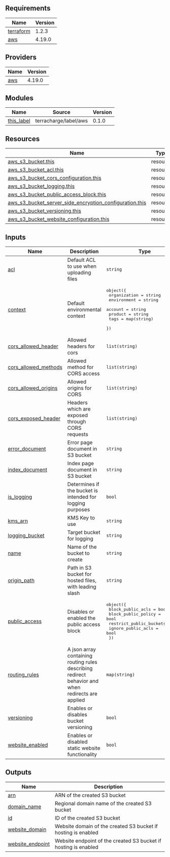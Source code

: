 <!-- prettier-ignore-start -->
<!-- markdownlint-disable -->
<!-- BEGINNING OF PRE-COMMIT-TERRAFORM DOCS HOOK -->
## Requirements

| Name | Version |
|------|---------|
| <a name="requirement_terraform"></a> [terraform](#requirement\_terraform) | 1.2.3 |
| <a name="requirement_aws"></a> [aws](#requirement\_aws) | 4.19.0 |

## Providers

| Name | Version |
|------|---------|
| <a name="provider_aws"></a> [aws](#provider\_aws) | 4.19.0 |

## Modules

| Name | Source | Version |
|------|--------|---------|
| <a name="module_this_label"></a> [this\_label](#module\_this\_label) | terracharge/label/aws | 0.1.0 |

## Resources

| Name | Type |
|------|------|
| [aws_s3_bucket.this](https://registry.terraform.io/providers/hashicorp/aws/4.19.0/docs/resources/s3_bucket) | resource |
| [aws_s3_bucket_acl.this](https://registry.terraform.io/providers/hashicorp/aws/4.19.0/docs/resources/s3_bucket_acl) | resource |
| [aws_s3_bucket_cors_configuration.this](https://registry.terraform.io/providers/hashicorp/aws/4.19.0/docs/resources/s3_bucket_cors_configuration) | resource |
| [aws_s3_bucket_logging.this](https://registry.terraform.io/providers/hashicorp/aws/4.19.0/docs/resources/s3_bucket_logging) | resource |
| [aws_s3_bucket_public_access_block.this](https://registry.terraform.io/providers/hashicorp/aws/4.19.0/docs/resources/s3_bucket_public_access_block) | resource |
| [aws_s3_bucket_server_side_encryption_configuration.this](https://registry.terraform.io/providers/hashicorp/aws/4.19.0/docs/resources/s3_bucket_server_side_encryption_configuration) | resource |
| [aws_s3_bucket_versioning.this](https://registry.terraform.io/providers/hashicorp/aws/4.19.0/docs/resources/s3_bucket_versioning) | resource |
| [aws_s3_bucket_website_configuration.this](https://registry.terraform.io/providers/hashicorp/aws/4.19.0/docs/resources/s3_bucket_website_configuration) | resource |

## Inputs

| Name | Description | Type | Default | Required |
|------|-------------|------|---------|:--------:|
| <a name="input_acl"></a> [acl](#input\_acl) | Default ACL to use when uploading files | `string` | `"private"` | no |
| <a name="input_context"></a> [context](#input\_context) | Default environmental context | <pre>object({<br>    organization = string<br>    environment  = string<br>    account      = string<br>    product      = string<br>    tags         = map(string)<br>  })</pre> | n/a | yes |
| <a name="input_cors_allowed_header"></a> [cors\_allowed\_header](#input\_cors\_allowed\_header) | Allowed headers for cors | `list(string)` | `[]` | no |
| <a name="input_cors_allowed_methods"></a> [cors\_allowed\_methods](#input\_cors\_allowed\_methods) | Allowed method for CORS access | `list(string)` | `[]` | no |
| <a name="input_cors_allowed_origins"></a> [cors\_allowed\_origins](#input\_cors\_allowed\_origins) | Allowed origins for CORS | `list(string)` | `[]` | no |
| <a name="input_cors_exposed_header"></a> [cors\_exposed\_header](#input\_cors\_exposed\_header) | Headers which are exposed through CORS requests | `list(string)` | `[]` | no |
| <a name="input_error_document"></a> [error\_document](#input\_error\_document) | Error page document in S3 bucket | `string` | `"404.html"` | no |
| <a name="input_index_document"></a> [index\_document](#input\_index\_document) | Index page document in S3 bucket | `string` | `"index.html"` | no |
| <a name="input_is_logging"></a> [is\_logging](#input\_is\_logging) | Determines if the bucket is intended for logging purposes | `bool` | `false` | no |
| <a name="input_kms_arn"></a> [kms\_arn](#input\_kms\_arn) | KMS Key to use | `string` | n/a | yes |
| <a name="input_logging_bucket"></a> [logging\_bucket](#input\_logging\_bucket) | Target bucket for logging | `string` | n/a | yes |
| <a name="input_name"></a> [name](#input\_name) | Name of the bucket to create | `string` | n/a | yes |
| <a name="input_origin_path"></a> [origin\_path](#input\_origin\_path) | Path in S3 bucket for hosted files, with leading slash | `string` | `"/"` | no |
| <a name="input_public_access"></a> [public\_access](#input\_public\_access) | Disables or enabled the public access block | <pre>object({<br>    block_public_acls       = bool<br>    block_public_policy     = bool<br>    restrict_public_buckets = bool<br>    ignore_public_acls      = bool<br>  })</pre> | <pre>{<br>  "block_public_acls": true,<br>  "block_public_policy": true,<br>  "ignore_public_acls": true,<br>  "restrict_public_buckets": true<br>}</pre> | no |
| <a name="input_routing_rules"></a> [routing\_rules](#input\_routing\_rules) | A json array containing routing rules describing redirect behavior and when redirects are applied | `map(string)` | <pre>{<br>  "/": "index.html"<br>}</pre> | no |
| <a name="input_versioning"></a> [versioning](#input\_versioning) | Enables or disables bucket versioning | `bool` | `true` | no |
| <a name="input_website_enabled"></a> [website\_enabled](#input\_website\_enabled) | Enables or disabled static website functionality | `bool` | `false` | no |

## Outputs

| Name | Description |
|------|-------------|
| <a name="output_arn"></a> [arn](#output\_arn) | ARN of the created S3 bucket |
| <a name="output_domain_name"></a> [domain\_name](#output\_domain\_name) | Regional domain name of the created S3 bucket |
| <a name="output_id"></a> [id](#output\_id) | ID of the created S3 bucket |
| <a name="output_website_domain"></a> [website\_domain](#output\_website\_domain) | Website domain of the created S3 bucket if hosting is enabled |
| <a name="output_website_endpoint"></a> [website\_endpoint](#output\_website\_endpoint) | Website endpoint of the created S3 bucket if hosting is enabled |
<!-- END OF PRE-COMMIT-TERRAFORM DOCS HOOK -->
<!-- markdownlint-disable -->
<!-- prettier-ignore-end -->
